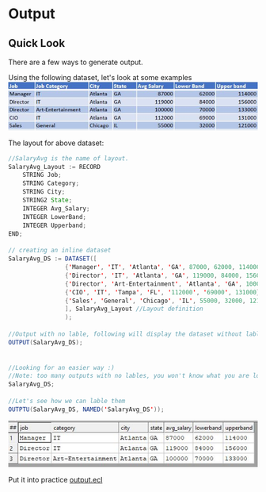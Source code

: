 # Output

## Quick Look

There are a few ways to generate output.

Using the following dataset, let's look at some examples
![record set example](./Images/RecordLayout.JPG)

The layout for above dataset:

```java
//SalaryAvg is the name of layout.
SalaryAvg_Layout := RECORD
    STRING Job;
    STRING Category;
    STRING City;
    STRING2	State;
    INTEGER	Avg_Salary;
    INTEGER	LowerBand;
    INTEGER	Upperband;
END;

// creating an inline dataset
SalaryAvg_DS := DATASET([
                {'Manager', 'IT', 'Atlanta', 'GA', 87000, 62000, 114000},
                {'Director', 'IT', 'Atlanta', 'GA', 119000, 84000, 156000},
                {'Director', 'Art-Entertainment', 'Atlanta', 'GA', 100000, 70000, 133000},
                {'CIO', 'IT', 'Tampa', 'FL', '112000', '69000', 131000},
                {'Sales', 'General', 'Chicago', 'IL', 55000, 32000, 121000}
                ], SalaryAvg_Layout //Layout definition
                );

//Output with no lable, following will display the dataset without labling the output
OUTPUT(SalaryAvg_DS);


//Looking for an easier way :)
//Note: too many outputs with no lables, you won't know what you are looking at.
SalaryAvg_DS;

//Let's see how we can lable them
OUTPTU(SalaryAvg_DS, NAMED('SalaryAvg_DS'));
```

![record set example](./Images/filterOutput.JPG)

Put it into practice [output.ecl](https://ide.hpccsystems.com/workspaces/share/291d17d9-e5cb-4fac-83c2-ac5997c28a31)
